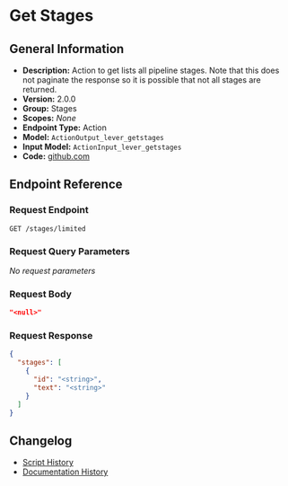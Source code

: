 <!-- BEGIN GENERATED CONTENT -->
# Get Stages

## General Information

- **Description:** Action to get lists all pipeline stages. Note that this does 
not paginate the response so it is possible that not all stages 
are returned.
- **Version:** 2.0.0
- **Group:** Stages
- **Scopes:** _None_
- **Endpoint Type:** Action
- **Model:** `ActionOutput_lever_getstages`
- **Input Model:** `ActionInput_lever_getstages`
- **Code:** [github.com](https://github.com/NangoHQ/integration-templates/tree/main/integrations/lever/actions/get-stages.ts)


## Endpoint Reference

### Request Endpoint

`GET /stages/limited`

### Request Query Parameters

_No request parameters_

### Request Body

```json
"<null>"
```

### Request Response

```json
{
  "stages": [
    {
      "id": "<string>",
      "text": "<string>"
    }
  ]
}
```

## Changelog

- [Script History](https://github.com/NangoHQ/integration-templates/commits/main/integrations/lever/actions/get-stages.ts)
- [Documentation History](https://github.com/NangoHQ/integration-templates/commits/main/integrations/lever/actions/get-stages.md)

<!-- END  GENERATED CONTENT -->

